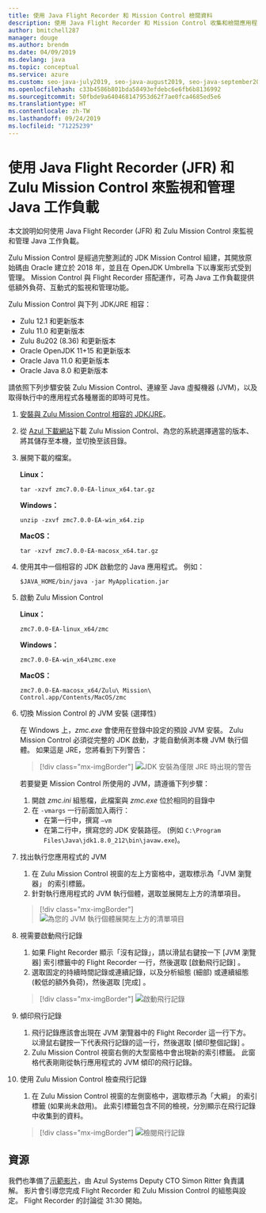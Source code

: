 ```yaml
---
title: 使用 Java Flight Recorder 和 Mission Control 檢閱資料
description: 使用 Java Flight Recorder 和 Mission Control 收集和檢閱應用程式資料的指引。
author: bmitchell287
manager: douge
ms.author: brendm
ms.date: 04/09/2019
ms.devlang: java
ms.topic: conceptual
ms.service: azure
ms.custom: seo-java-july2019, seo-java-august2019, seo-java-september2019
ms.openlocfilehash: c33b4586b801bda58493efdebc6e6fb6b8136992
ms.sourcegitcommit: 50fbde9a640468147953d62f7ae0fca4685ed5e6
ms.translationtype: HT
ms.contentlocale: zh-TW
ms.lasthandoff: 09/24/2019
ms.locfileid: "71225239"
---
```

# <a name="monitor-and-manage-java-workloads-with-java-flight-recorder-jfr-and-zulu-mission-control"></a>使用 Java Flight Recorder (JFR) 和 Zulu Mission Control 來監視和管理 Java 工作負載

本文說明如何使用 Java Flight Recorder (JFR) 和 Zulu Mission Control 來監視和管理 Java 工作負載。

Zulu Mission Control 是經過完整測試的 JDK Mission Control 組建，其開放原始碼由 Oracle 建立於 2018 年，並且在 OpenJDK Umbrella 下以專案形式受到管理。 Mission Control 與 Flight Recorder 搭配運作，可為 Java 工作負載提供低額外負荷、互動式的監視和管理功能。

Zulu Mission Control 與下列 JDK/JRE 相容：

* Zulu 12.1 和更新版本
* Zulu 11.0 和更新版本
* Zulu 8u202 (8.36) 和更新版本
* Oracle OpenJDK 11+15 和更新版本
* Oracle Java 11.0 和更新版本
* Oracle Java 8.0 和更新版本

請依照下列步驟安裝 Zulu Mission Control、連線至 Java 虛擬機器 (JVM)，以及取得執行中的應用程式各種層面的即時可見性。

1.  [安裝與 Zulu Mission Control 相容的 JDK/JRE](java-jdk-install.md)。

2.  從 [Azul 下載網站](https://www.azul.com/products/zulu-mission-control/)下載 Zulu Mission Control、為您的系統選擇適當的版本、將其儲存至本機，並切換至該目錄。

3.  展開下載的檔案。

    **Linux：**

    ```cli
    tar -xzvf zmc7.0.0-EA-linux_x64.tar.gz
    ```

    **Windows：**

    ```cli
    unzip -zxvf zmc7.0.0-EA-win_x64.zip 
    ```

    **MacOS：**

    ```cli
    tar -xzvf zmc7.0.0-EA-macosx_x64.tar.gz
    ```

4.  使用其中一個相容的 JDK 啟動您的 Java 應用程式。 例如：

    ```cli
    $JAVA_HOME/bin/java -jar MyApplication.jar
    ```

5.  啟動 Zulu Mission Control

    **Linux：**

    ```cli
    zmc7.0.0-EA-linux_x64/zmc
    ```

    **Windows：**

    ```cli
    zmc7.0.0-EA-win_x64\zmc.exe 
    ```

    **MacOS：**

    ```cli
    zmc7.0.0-EA-macosx_x64/Zulu\ Mission\ Control.app/Contents/MacOS/zmc
    ```

6.  切換 Mission Control 的 JVM 安裝 (選擇性)

    在 Windows 上，*zmc.exe* 會使用在登錄中設定的預設 JVM 安裝。 Zulu Mission Control 必須從完整的 JDK 啟動，才能自動偵測本機 JVM 執行個體。 如果這是 JRE，您將看到下列警告：

    > [!div class="mx-imgBorder"]
    ![JDK 安裝為僅限 JRE 時出現的警告](../media/jdk/jfr-jre-warning-message.png)

    若要變更 Mission Control 所使用的 JVM，請遵循下列步驟： 
    1.  開啟 *zmc.ini* 組態檔，此檔案與 *zmc.exe* 位於相同的目錄中
    2.  在 `-vmargs` 一行前面加入兩行：
        * 在第一行中，撰寫 `–vm`
        * 在第二行中，撰寫您的 JDK 安裝路徑。 (例如 `C:\Program Files\Java\jdk1.8.0_212\bin\javaw.exe`)。

7.  找出執行您應用程式的 JVM
    1.  在 Zulu Mission Control 視窗的左上方窗格中，選取標示為「JVM 瀏覽器」  的索引標籤。
    2.  針對執行應用程式的 JVM 執行個體，選取並展開左上方的清單項目。

    > [!div class="mx-imgBorder"]
    ![為您的 JVM 執行個體展開左上方的清單項目](../media/jdk/jfr-jvm-instance-dashboard.png)


8.  視需要啟動飛行記錄
    1.  如果 Flight Recorder 顯示「沒有記錄」，請以滑鼠右鍵按一下 [JVM 瀏覽器] 索引標籤中的 Flight Recorder 一行，然後選取 [啟動飛行記錄]  。
    2.  選取固定的持續時間記錄或連續記錄，以及分析組態 (細部) 或連續組態 (較低的額外負荷)，然後選取 [完成]  。

    > [!div class="mx-imgBorder"]
    ![啟動飛行記錄](../media/jdk/jfr-start-flight-recording.png)

9.  傾印飛行記錄
    1.  飛行記錄應該會出現在 JVM 瀏覽器中的 Flight Recorder 這一行下方。 以滑鼠右鍵按一下代表飛行記錄的這一行，然後選取 [傾印整個記錄]  。
    2.  Zulu Mission Control 視窗右側的大型窗格中會出現新的索引標籤。 此窗格代表剛剛從執行應用程式的 JVM 傾印的飛行記錄。

10. 使用 Zulu Mission Control 檢查飛行記錄
    1.  在 Zulu Mission Control 視窗的左側窗格中，選取標示為「大綱」  的索引標籤 (如果尚未啟用)。 此索引標籤包含不同的檢視，分別顯示在飛行記錄中收集到的資料。
 
    > [!div class="mx-imgBorder"]
    ![檢閱飛行記錄](../media/jdk/jfr-zulu-mission-control-data.png)

## <a name="resources"></a>資源

我們也準備了[示範影片](https://www.azul.com/presentation/azul-webinar-open-source-flight-recorder-and-mission-control-managing-and-measuring-openjdk-8-performance/)，由 Azul Systems Deputy CTO Simon Ritter 負責講解。 影片會引導您完成 Flight Recorder 和 Zulu Mission Control 的組態與設定。 Flight Recorder 的討論從 31:30 開始。

